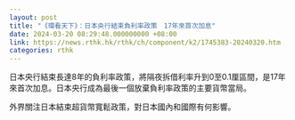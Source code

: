 ```yaml
---
layout: post
title: "《環看天下》：日本央行結束負利率政策　17年來首次加息"
date: 2024-03-20 08:29:48.000000000 +08:00
link: https://news.rthk.hk/rthk/ch/component/k2/1745383-20240320.htm
categories: rthk
---
```


日本央行結束長達8年的負利率政策，將隔夜拆借利率升到0至0.1厘區間，是17年來首次加息。日本央行成為最後一個放棄負利率政策的主要貨幣當局。

外界關注日本結束超貨幣寬鬆政策，對日本國內和國際有何影響。
